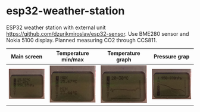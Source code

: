# esp32-weather-station

ESP32 weather station with external unit https://github.com/dzurikmiroslav/esp32-sensor.
Use BME280 sensor and Nokia 5100 display. Planned measuring CO2 through CCS811.

| Main screen | Temperature min/max | Temperature graph | Pressure grap |
|:-----------:|:-------------------:|:-----------------:|:-------------:|
| ![1](https://raw.githubusercontent.com/dzurikmiroslav/esp32-weather-station/master/pics/1.jpg) | ![2](https://raw.githubusercontent.com/dzurikmiroslav/esp32-weather-station/master/pics/2.jpg) | ![3](https://raw.githubusercontent.com/dzurikmiroslav/esp32-weather-station/master/pics/3.jpg) | ![4](https://raw.githubusercontent.com/dzurikmiroslav/esp32-weather-station/master/pics/4.jpg) |
